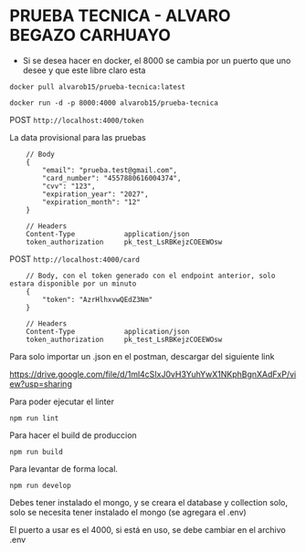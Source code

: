 # PRUEBA TECNICA - ALVARO BEGAZO CARHUAYO

- Si se desea hacer en docker, el 8000 se cambia por un puerto que uno desee y que este libre claro esta

```
docker pull alvarob15/prueba-tecnica:latest

docker run -d -p 8000:4000 alvarob15/prueba-tecnica
```

POST ```http://localhost:4000/token```

La data provisional para las pruebas

```
    // Body
    {
        "email": "prueba.test@gmail.com",
        "card_number": "4557880616004374",
        "cvv": "123",
        "expiration_year": "2027",
        "expiration_month": "12"
    }

    // Headers 
    Content-Type            application/json
    token_authorization     pk_test_LsRBKejzCOEEWOsw

```

POST ```http://localhost:4000/card```

```
    // Body, con el token generado con el endpoint anterior, solo estara disponible por un minuto
    {
        "token": "AzrHlhxvwQEdZ3Nm"
    }

    // Headers 
    Content-Type            application/json
    token_authorization     pk_test_LsRBKejzCOEEWOsw

```

Para solo importar un .json en el postman, descargar del siguiente link

https://drive.google.com/file/d/1ml4cSIxJ0vH3YuhYwX1NKphBgnXAdFxP/view?usp=sharing

Para poder ejecutar el linter

```npm run lint ```

Para hacer el build de produccion

```npm run build```

Para levantar de forma local.

```npm run develop```

Debes tener instalado el mongo, y se creara el database y collection solo, solo se necesita tener instalado el mongo (se
agregara el .env)

El puerto a usar es el 4000, si está en uso, se debe cambiar en el archivo .env
